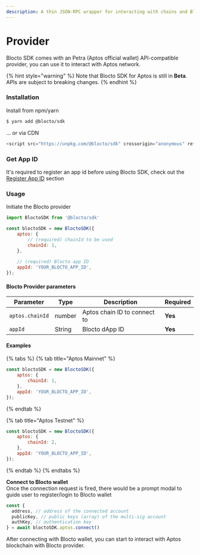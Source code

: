 ```yaml
---
description: A thin JSON-RPC wrapper for interacting with chains and Blocto wallet.
---
```


# Provider

Blocto SDK comes with an Petra (Aptos official wallet) API-compatible  provider, you can use it to interact with Aptos network.

{% hint style="warning" %}
Note that Blocto SDK for Aptos is still in **Beta**. APIs are subject to breaking changes.
{% endhint %}

### Installation

Install from npm/yarn

```bash
$ yarn add @blocto/sdk
```

... or via CDN

```javascript
<script src="https://unpkg.com/@blocto/sdk" crossorigin="anonymous" referrerpolicy="no-referrer"></script>
```

### Get App ID

It's required to register an app id before using Blocto SDK, check out the [Register App ID](../../register-app-id.md) section

### **Usage**

Initiate the Blocto provider&#x20;

```javascript
import BloctoSDK from '@blocto/sdk'

const bloctoSDK = new BloctoSDK({
    aptos: {
        // (required) chainId to be used
        chainId: 1,
    },
    
    // (required) Blocto app ID
    appId: 'YOUR_BLOCTO_APP_ID',
});
```

#### Blocto Provider parameters

| Parameter       | Type   | Description                  | Required |
| --------------- | ------ | ---------------------------- | -------- |
| `aptos.chainId` | number | Aptos chain ID to connect to | **Yes**  |
| `appId`         | String | Blocto dApp ID               | **Yes**  |

#### Examples

{% tabs %}
{% tab title="Aptos Mainnet" %}
```javascript
const bloctoSDK = new BloctoSDK({
    aptos: {
        chainId: 1,
    },
    appId: 'YOUR_BLOCTO_APP_ID',
});
```
{% endtab %}

{% tab title="Aptos Testnet" %}
```javascript
const bloctoSDK = new BloctoSDK({
    aptos: {
        chainId: 2,
    },
    appId: 'YOUR_BLOCTO_APP_ID',
});
```
{% endtab %}
{% endtabs %}

**Connect to Blocto wallet**\
Once the connection request is fired, there would be a prompt modal to guide user to register/login to Blocto wallet

```javascript
const {
  address, // address of the connected account
  publicKey, // public keys (array) of the multi-sig account
  authKey, // authentication key
} = await bloctoSDK.aptos.connect()
```

After connecting with Blocto wallet, you can start to interact with Aptos blockchain with Blocto provider.



